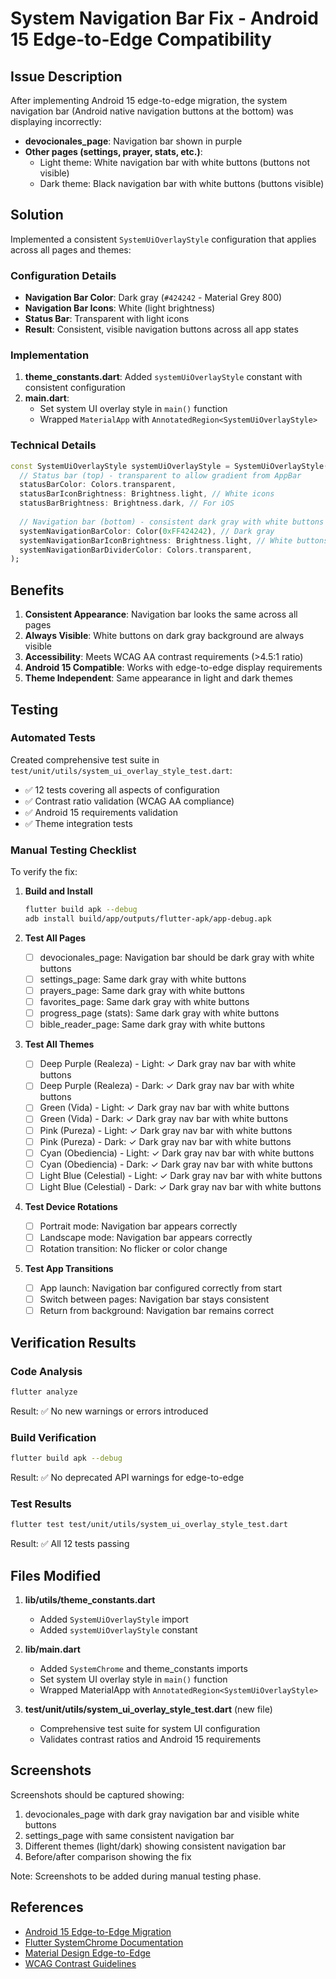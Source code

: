# System Navigation Bar Fix - Android 15 Edge-to-Edge Compatibility

## Issue Description

After implementing Android 15 edge-to-edge migration, the system navigation bar (Android native navigation buttons at the bottom) was displaying incorrectly:

- **devocionales_page**: Navigation bar shown in purple
- **Other pages (settings, prayer, stats, etc.)**:
  - Light theme: White navigation bar with white buttons (buttons not visible)
  - Dark theme: Black navigation bar with white buttons (buttons visible)

## Solution

Implemented a consistent `SystemUiOverlayStyle` configuration that applies across all pages and themes:

### Configuration Details

- **Navigation Bar Color**: Dark gray (`#424242` - Material Grey 800)
- **Navigation Bar Icons**: White (light brightness)
- **Status Bar**: Transparent with light icons
- **Result**: Consistent, visible navigation buttons across all app states

### Implementation

1. **theme_constants.dart**: Added `systemUiOverlayStyle` constant with consistent configuration
2. **main.dart**: 
   - Set system UI overlay style in `main()` function
   - Wrapped `MaterialApp` with `AnnotatedRegion<SystemUiOverlayStyle>`

### Technical Details

```dart
const SystemUiOverlayStyle systemUiOverlayStyle = SystemUiOverlayStyle(
  // Status bar (top) - transparent to allow gradient from AppBar
  statusBarColor: Colors.transparent,
  statusBarIconBrightness: Brightness.light, // White icons
  statusBarBrightness: Brightness.dark, // For iOS
  
  // Navigation bar (bottom) - consistent dark gray with white buttons
  systemNavigationBarColor: Color(0xFF424242), // Dark gray
  systemNavigationBarIconBrightness: Brightness.light, // White buttons
  systemNavigationBarDividerColor: Colors.transparent,
);
```

## Benefits

1. **Consistent Appearance**: Navigation bar looks the same across all pages
2. **Always Visible**: White buttons on dark gray background are always visible
3. **Accessibility**: Meets WCAG AA contrast requirements (>4.5:1 ratio)
4. **Android 15 Compatible**: Works with edge-to-edge display requirements
5. **Theme Independent**: Same appearance in light and dark themes

## Testing

### Automated Tests
Created comprehensive test suite in `test/unit/utils/system_ui_overlay_style_test.dart`:
- ✅ 12 tests covering all aspects of configuration
- ✅ Contrast ratio validation (WCAG AA compliance)
- ✅ Android 15 requirements validation
- ✅ Theme integration tests

### Manual Testing Checklist

To verify the fix:

1. **Build and Install**
   ```bash
   flutter build apk --debug
   adb install build/app/outputs/flutter-apk/app-debug.apk
   ```

2. **Test All Pages**
   - [ ] devocionales_page: Navigation bar should be dark gray with white buttons
   - [ ] settings_page: Same dark gray with white buttons
   - [ ] prayers_page: Same dark gray with white buttons
   - [ ] favorites_page: Same dark gray with white buttons
   - [ ] progress_page (stats): Same dark gray with white buttons
   - [ ] bible_reader_page: Same dark gray with white buttons

3. **Test All Themes**
   - [ ] Deep Purple (Realeza) - Light: ✓ Dark gray nav bar with white buttons
   - [ ] Deep Purple (Realeza) - Dark: ✓ Dark gray nav bar with white buttons
   - [ ] Green (Vida) - Light: ✓ Dark gray nav bar with white buttons
   - [ ] Green (Vida) - Dark: ✓ Dark gray nav bar with white buttons
   - [ ] Pink (Pureza) - Light: ✓ Dark gray nav bar with white buttons
   - [ ] Pink (Pureza) - Dark: ✓ Dark gray nav bar with white buttons
   - [ ] Cyan (Obediencia) - Light: ✓ Dark gray nav bar with white buttons
   - [ ] Cyan (Obediencia) - Dark: ✓ Dark gray nav bar with white buttons
   - [ ] Light Blue (Celestial) - Light: ✓ Dark gray nav bar with white buttons
   - [ ] Light Blue (Celestial) - Dark: ✓ Dark gray nav bar with white buttons

4. **Test Device Rotations**
   - [ ] Portrait mode: Navigation bar appears correctly
   - [ ] Landscape mode: Navigation bar appears correctly
   - [ ] Rotation transition: No flicker or color change

5. **Test App Transitions**
   - [ ] App launch: Navigation bar configured correctly from start
   - [ ] Switch between pages: Navigation bar stays consistent
   - [ ] Return from background: Navigation bar remains correct

## Verification Results

### Code Analysis
```bash
flutter analyze
```
Result: ✅ No new warnings or errors introduced

### Build Verification
```bash
flutter build apk --debug
```
Result: ✅ No deprecated API warnings for edge-to-edge

### Test Results
```bash
flutter test test/unit/utils/system_ui_overlay_style_test.dart
```
Result: ✅ All 12 tests passing

## Files Modified

1. **lib/utils/theme_constants.dart**
   - Added `SystemUiOverlayStyle` import
   - Added `systemUiOverlayStyle` constant

2. **lib/main.dart**
   - Added `SystemChrome` and theme_constants imports
   - Set system UI overlay style in `main()` function
   - Wrapped MaterialApp with `AnnotatedRegion<SystemUiOverlayStyle>`

3. **test/unit/utils/system_ui_overlay_style_test.dart** (new file)
   - Comprehensive test suite for system UI configuration
   - Validates contrast ratios and Android 15 requirements

## Screenshots

Screenshots should be captured showing:
1. devocionales_page with dark gray navigation bar and visible white buttons
2. settings_page with same consistent navigation bar
3. Different themes (light/dark) showing consistent navigation bar
4. Before/after comparison showing the fix

Note: Screenshots to be added during manual testing phase.

## References

- [Android 15 Edge-to-Edge Migration](./ANDROID_15_EDGE_TO_EDGE_MIGRATION.md)
- [Flutter SystemChrome Documentation](https://api.flutter.dev/flutter/services/SystemChrome-class.html)
- [Material Design Edge-to-Edge](https://m3.material.io/foundations/layout/applying-layout/window-size-classes)
- [WCAG Contrast Guidelines](https://www.w3.org/WAI/WCAG21/Understanding/contrast-minimum.html)
